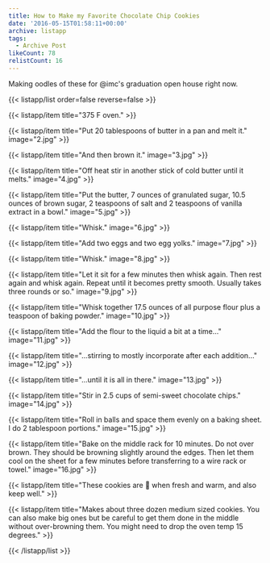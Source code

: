 ```yaml
---
title: How to Make my Favorite Chocolate Chip Cookies
date: '2016-05-15T01:58:11+00:00'
archive: listapp
tags: 
  - Archive Post
likeCount: 78
relistCount: 16
---
```


Making oodles of these for @imc's graduation open house right now.

<!--more-->

{{< listapp/list order=false reverse=false >}}

   {{< listapp/item title="375 F oven." >}}

   {{< listapp/item title="Put 20 tablespoons of butter in a pan and melt it."
      image="2.jpg" >}}

   {{< listapp/item title="And then brown it."
      image="3.jpg" >}}

   {{< listapp/item title="Off heat stir in another stick of cold butter until it melts."
      image="4.jpg" >}}

   {{< listapp/item title="Put the butter, 7 ounces of granulated sugar, 10.5 ounces of brown sugar, 2 teaspoons of salt and 2 teaspoons of vanilla extract in a bowl."
      image="5.jpg" >}}

   {{< listapp/item title="Whisk."
      image="6.jpg" >}}

   {{< listapp/item title="Add two eggs and two egg yolks."
      image="7.jpg" >}}

   {{< listapp/item title="Whisk."
      image="8.jpg" >}}

   {{< listapp/item title="Let it sit for a few minutes then whisk again. Then rest again and whisk again. Repeat until it becomes pretty smooth. Usually takes three rounds or so."
      image="9.jpg" >}}

   {{< listapp/item title="Whisk together 17.5 ounces of all purpose flour plus a teaspoon of baking powder."
      image="10.jpg" >}}

   {{< listapp/item title="Add the flour to the liquid a bit at a time..."
      image="11.jpg" >}}

   {{< listapp/item title="...stirring to mostly incorporate after each addition..."
      image="12.jpg" >}}

   {{< listapp/item title="...until it is all in there."
      image="13.jpg" >}}

   {{< listapp/item title="Stir in 2.5 cups of semi-sweet chocolate chips."
      image="14.jpg" >}}

   {{< listapp/item title="Roll in balls and space them evenly on a baking sheet. I do 2 tablespoon portions."
      image="15.jpg" >}}

   {{< listapp/item title="Bake on the middle rack for 10 minutes. Do not over brown. They should be browning slightly around the edges. Then let them cool on the sheet for a few minutes before transferring to a wire rack or towel."
      image="16.jpg" >}}

   {{< listapp/item title="These cookies are 💯 when fresh and warm, and also keep well." >}}

   {{< listapp/item title="Makes about three dozen medium sized cookies. You can also make big ones but be careful to get them done in the middle without over-browning them. You might need to drop the oven temp 15 degrees." >}}

{{< /listapp/list >}}
